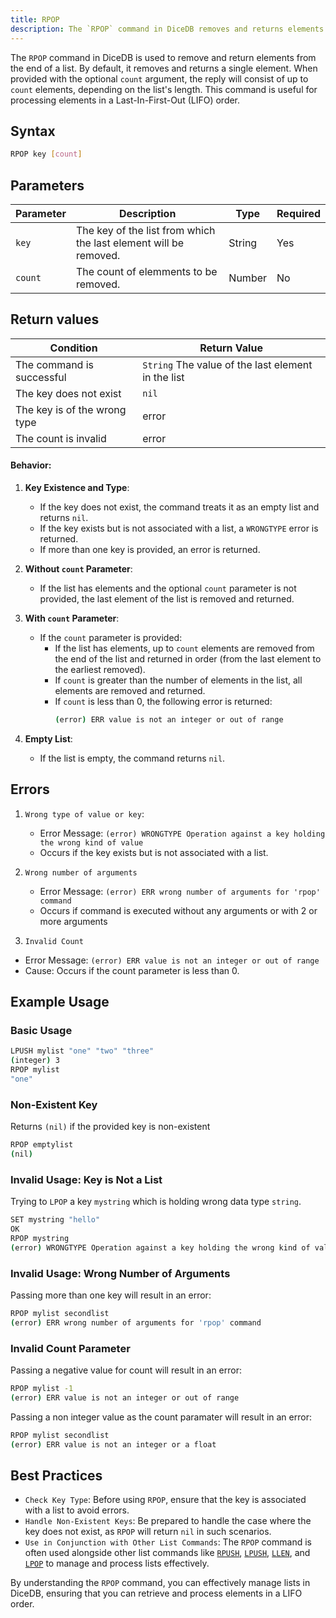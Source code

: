 ```yaml
---
title: RPOP
description: The `RPOP` command in DiceDB removes and returns elements from the end of a list. When provided with the optional `count` argument, the reply will consist of up to `count` elements, depending on the list's length. It is commonly used for processing elements in Last-In-First-Out (LIFO) order.
---
```


The `RPOP` command in DiceDB is used to remove and return elements from the end of a list. By default, it removes and returns a single element. When provided with the optional `count` argument, the reply will consist of up to `count` elements, depending on the list's length. This command is useful for processing elements in a Last-In-First-Out (LIFO) order.

## Syntax

```bash
RPOP key [count]
```

## Parameters

| Parameter | Description                                                      | Type   | Required |
| --------- | ---------------------------------------------------------------- | ------ | -------- |
| `key`     | The key of the list from which the last element will be removed. | String | Yes      |
| `count`   | The count of elemments to be removed.                            | Number | No       |

## Return values

| Condition                    | Return Value                                       |
| ---------------------------- | -------------------------------------------------- |
| The command is successful    | `String` The value of the last element in the list |
| The key does not exist       | `nil`                                              |
| The key is of the wrong type | error                                              |
| The count is invalid         | error     |


#### Behavior:

1. **Key Existence and Type**:
   - If the key does not exist, the command treats it as an empty list and returns `nil`.
   - If the key exists but is not associated with a list, a `WRONGTYPE` error is returned.
   - If more than one key is provided, an error is returned.

2. **Without `count` Parameter**:
   - If the list has elements and the optional `count` parameter is not provided, the last element of the list is removed and returned.

3. **With `count` Parameter**:
   - If the `count` parameter is provided:
     - If the list has elements, up to `count` elements are removed from the end of the list and returned in order (from the last element to the earliest removed).
     - If `count` is greater than the number of elements in the list, all elements are removed and returned.
     - If `count` is less than 0, the following error is returned:
       ```bash
       (error) ERR value is not an integer or out of range
       ```

4. **Empty List**:
   - If the list is empty, the command returns `nil`.



## Errors

1. `Wrong type of value or key`:

   - Error Message: `(error) WRONGTYPE Operation against a key holding the wrong kind of value`
   - Occurs if the key exists but is not associated with a list.

2. `Wrong number of arguments`

   - Error Message: `(error) ERR wrong number of arguments for 'rpop' command`
   - Occurs if command is executed without any arguments or with 2 or more arguments

 3. `Invalid Count`

   - Error Message: `(error) ERR value is not an integer or out of range`
   - Cause: Occurs if the count parameter is less than 0.    

## Example Usage

### Basic Usage

```bash
LPUSH mylist "one" "two" "three"
(integer) 3
RPOP mylist
"one"
```

### Non-Existent Key

Returns `(nil)` if the provided key is non-existent

```bash
RPOP emptylist
(nil)
```

### Invalid Usage: Key is Not a List

Trying to `LPOP` a key `mystring` which is holding wrong data type `string`.

```bash
SET mystring "hello"
OK
RPOP mystring
(error) WRONGTYPE Operation against a key holding the wrong kind of value
```

### Invalid Usage: Wrong Number of Arguments

Passing more than one key will result in an error:

```bash
RPOP mylist secondlist
(error) ERR wrong number of arguments for 'rpop' command
```

### Invalid Count Parameter

Passing a negative value for count will result in an error:

```bash
RPOP mylist -1
(error) ERR value is not an integer or out of range
```

Passing a non integer value as the count paramater will result in an error:

```bash
RPOP mylist secondlist
(error) ERR value is not an integer or a float
```


## Best Practices

- `Check Key Type`: Before using `RPOP`, ensure that the key is associated with a list to avoid errors.
- `Handle Non-Existent Keys`: Be prepared to handle the case where the key does not exist, as `RPOP` will return `nil` in such scenarios.
- `Use in Conjunction with Other List Commands`: The `RPOP` command is often used alongside other list commands like [`RPUSH`](/commands/rpush), [`LPUSH`](/commands/lpush), [`LLEN`](/commands/llen), and [`LPOP`](/commands/lpop) to manage and process lists effectively.

By understanding the `RPOP` command, you can effectively manage lists in DiceDB, ensuring that you can retrieve and process elements in a LIFO order.
